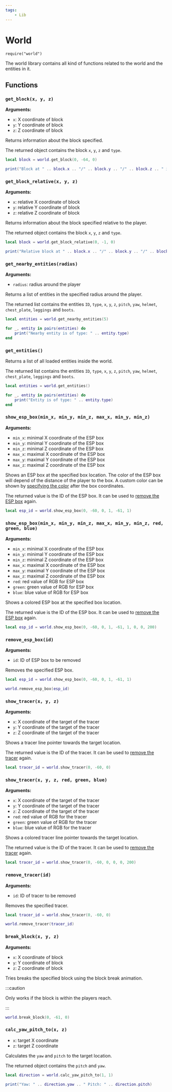 ```yaml
---
tags:
    - Lib
---
```


# World

`require("world")`

The world library contains all kind of functions related to the world and the entities in it.

## Functions

### `get_block(x, y, z)`

**Arguments:**

-   `x`: X coordinate of block
-   `y`: Y coordinate of block
-   `z`: Z coordinate of block

Returns information about the block specified.

The returned object contains the block `x`, `y`, `z` and `type`.

```lua title="example.lua"
local block = world.get_block(0, -64, 0)

print("Block at " .. block.x .. "/" .. block.y .. "/" .. block.z .. " is of type: " .. block.type)
```

### `get_block_relative(x, y, z)`

**Arguments:**

-   `x`: relative X coordinate of block
-   `y`: relative Y coordinate of block
-   `z`: relative Z coordinate of block

Returns information about the block specified relative to the player.

The returned object contains the block `x`, `y`, `z` and `type`.

```lua title="example.lua"
local block = world.get_block_relative(0, -1, 0)

print("Relative block at " .. block.x .. "/" .. block.y .. "/" .. block.z .. " is of type: " .. block.type)
```

### `get_nearby_entities(radius)`

**Arguments:**

-   `radius`: radius around the player

Returns a list of entities in the specified radius around the player.

The returned list contains the entities `ID`, `type`, `x`, `y`, `z`, `pitch`, `yaw`, `helmet`, `chest_plate`, `leggings` and `boots`.

```lua title="example.lua"
local entities = world.get_nearby_entities(5)

for _, entity in pairs(entities) do
    print("Nearby entity is of type: " .. entity.type)
end
```

### `get_entities()`

Returns a list of all loaded entities inside the world.

The returned list contains the entities `ID`, `type`, `x`, `y`, `z`, `pitch`, `yaw`, `helmet`, `chest_plate`, `leggings` and `boots`.

```lua title="example.lua"
local entities = world.get_entities()

for _, entity in pairs(entities) do
    print("Entity is of type: " .. entity.type)
end
```

### `show_esp_box(min_x, min_y, min_z, max_x, min_y, min_z)`

**Arguments:**

-   `min_x`: minimal X coordinate of the ESP box
-   `min_y`: minimal Y coordinate of the ESP box
-   `min_z`: minimal Z coordinate of the ESP box
-   `max_x`: maximal X coordinate of the ESP box
-   `max_y`: maximal Y coordinate of the ESP box
-   `max_z`: maximal Z coordinate of the ESP box

Shows an ESP box at the specified box location. The color of the ESP box will depend of the distance of the player to the box. A custom color can be shown by [specifying the color](#show_esp_boxmin_x-min_y-min_z-max_x-min_y-min_z-red-green-blue) after the box coordinates.

The returned value is the ID of the ESP box. It can be used to [remove the ESP box](#remove_esp_boxid) again.

```lua title="example.lua"
local esp_id = world.show_esp_box(0, -60, 0, 1, -61, 1)
```

### `show_esp_box(min_x, min_y, min_z, max_x, min_y, min_z, red, green, blue)`

**Arguments:**

-   `min_x`: minimal X coordinate of the ESP box
-   `min_y`: minimal Y coordinate of the ESP box
-   `min_z`: minimal Z coordinate of the ESP box
-   `max_x`: maximal X coordinate of the ESP box
-   `max_y`: maximal Y coordinate of the ESP box
-   `max_z`: maximal Z coordinate of the ESP box
-   `red`: red value of RGB for ESP box
-   `green`: green value of RGB for ESP box
-   `blue`: blue value of RGB for ESP box

Shows a colored ESP box at the specified box location.

The returned value is the ID of the ESP box. It can be used to [remove the ESP box](#remove_esp_boxid) again.

```lua title="example.lua"
local esp_id = world.show_esp_box(0, -60, 0, 1, -61, 1, 0, 0, 200)
```

### `remove_esp_box(id)`

**Arguments:**

-   `id`: ID of ESP box to be removed

Removes the specified ESP box.

```lua title="example.lua"
local esp_id = world.show_esp_box(0, -60, 0, 1, -61, 1)

world.remove_esp_box(esp_id)
```

### `show_tracer(x, y, z)`

**Arguments:**

-   `x`: X coordinate of the target of the tracer
-   `y`: Y coordinate of the target of the tracer
-   `z`: Z coordinate of the target of the tracer

Shows a tracer line pointer towards the target location.

The returned value is the ID of the tracer. It can be used to [remove the tracer](#remove_tracerid) again.

```lua title="example.lua"
local tracer_id = world.show_tracer(0, -60, 0)
```

### `show_tracer(x, y, z, red, green, blue)`

**Arguments:**

-   `x`: X coordinate of the target of the tracer
-   `y`: Y coordinate of the target of the tracer
-   `z`: Z coordinate of the target of the tracer
-   `red`: red value of RGB for the tracer
-   `green`: green value of RGB for the tracer
-   `blue`: blue value of RGB for the tracer

Shows a colored tracer line pointer towards the target location.

The returned value is the ID of the tracer. It can be used to [remove the tracer](#remove_tracerid) again.

```lua title="example.lua"
local tracer_id = world.show_tracer(0, -60, 0, 0, 0, 200)
```

### `remove_tracer(id)`

**Arguments:**

-   `id`: ID of tracer to be removed

Removes the specified tracer.

```lua title="example.lua"
local tracer_id = world.show_tracer(0, -60, 0)

world.remove_tracer(tracer_id)
```

### `break_block(x, y, z)`

**Arguments:**

-   `x`: X coordinate of block
-   `y`: Y coordinate of block
-   `z`: Z coordinate of block

Tries breaks the specified block using the block break animation.

:::caution

Only works if the block is within the players reach.

:::

```lua title="example.lua"
world.break_block(0, -61, 0)
```

### `calc_yaw_pitch_to(x, z)`

-   `x`: target X coordinate
-   `z`: target Z coordinate

Calculates the `yaw` and `pitch` to the target location.

The returned object contains the `pitch` and `yaw`.

```lua title="example.lua"
local direction = world.calc_yaw_pitch_to(1, 1)

print("Yaw: " .. direction.yaw .. " Pitch: " .. direction.pitch)
```
